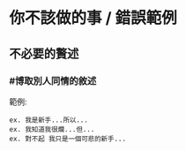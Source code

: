 # 你不該做的事 / 錯誤範例

## 不必要的贅述
### #博取別人同情的敘述

範例:

```
ex. 我是新手...所以...
ex. 我知道我很爛...但...
ex. 對不起 我只是一個可悲的新手...
```